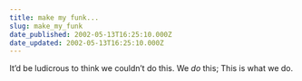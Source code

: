 ```yaml
---
title: make my funk...
slug: make_my_funk
date_published: 2002-05-13T16:25:10.000Z
date_updated: 2002-05-13T16:25:10.000Z
---
```


It’d be ludicrous to think we couldn’t do this. We *do* this; This is what we do.
